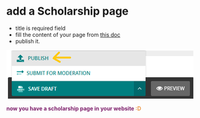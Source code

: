 # add a Scholarship page
- title is required field 
- fill the content of your page from [this doc](documents/block_types.md)
- publish it.

![publish scholarship page](../../images/microsites/publish.png)

<p style='color:#7D1E6A;font-weight:bold;'>now you have a scholarship page in your website <span style='color:#EC994B'>:D</span> </p>
